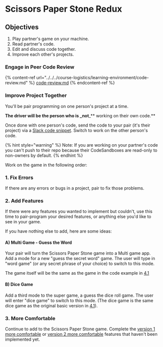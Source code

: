# Scissors Paper Stone Redux

## Objectives

1. Play partner's game on your machine.
2. Read partner's code.
3. Edit and discuss code together.
4. Improve each other's projects.

### Engage in Peer Code Review

{% content-ref url="../../../course-logistics/learning-environment/code-review.md" %}
[code-review.md](../../../course-logistics/learning-environment/code-review.md)
{% endcontent-ref %}

### Improve Project Together

You'll be pair programming on one person's project at a time.

**The driver will be the person who is \_not**\_\*\* working on their own code.\*\*

Once done with one person's code, send the code to your pair (it's their project) via a [Slack code snippet](https://slack.com/intl/en-sg/slack-tips/share-code-snippets). Switch to work on the other person's code.

{% hint style="warning" %}
Note: If you are working on your partner's code you can't push to their repo because their CodeSandboxes are read-only to non-owners by default.
{% endhint %}

Work on the game in the following order:

### 1. Fix Errors

If there are any errors or bugs in a project, pair to fix those problems.

### 2. Add Features

If there were any features you wanted to implement but couldn't, use this time to pair-program your desired features, or anything else you'd like to see in your game.

If you have nothing else to add, here are some ideas:

#### A) Multi Game - Guess the Word

Your pair will turn the Scissors Paper Stone game into a Multi game app. Add a mode for a new "guess the secret word" game. The user will type in "word game" (or any secret phrase of your choice) to switch to this mode.

The game itself will be the same as the game in the code example in [4.1](../../../modules/3-logic-and-control-flow/3.2-conditionals/#simple-conditional-example-secret-phrase)

#### B) Dice Game

Add a third mode to the super game, a guess the dice roll game. The user will enter "dice game" to switch to this mode. (The dice game is the same dice game as the original basic version in [4.1](../../../modules/3-logic-and-control-flow/3.2-conditionals/#dice-game)).

### 3. More Comfortable

Continue to add to the Scissors Paper Stone game. Complete the [version 1 more comfortable](project-1-scissors-paper-stone-part-1.md#more-comfortable) or [version 2 more comfortable](project-1-scissors-paper-stone-part-2.md#more-comfortable) features that haven't been implemented yet.
